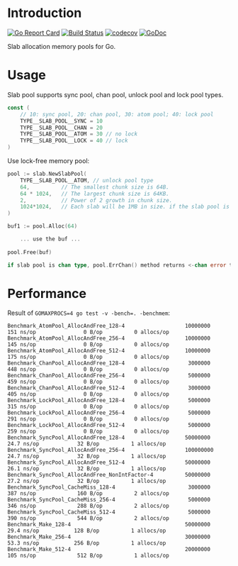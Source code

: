 Introduction
============

[![Go Report Card](https://goreportcard.com/badge/github.com/funny/slab)](https://goreportcard.com/report/github.com/funny/slab)
[![Build Status](https://travis-ci.org/funny/slab.svg?branch=master)](https://travis-ci.org/funny/slab)
[![codecov](https://codecov.io/gh/funny/slab/branch/master/graph/badge.svg)](https://codecov.io/gh/funny/slab)
[![GoDoc](https://img.shields.io/badge/api-reference-blue.svg)](https://godoc.org/github.com/funny/slab)

Slab allocation memory pools for Go.

Usage
=====
Slab pool supports sync pool, chan pool, unlock pool and lock pool types.

```go
const (
	// 10: sync pool, 20: chan pool, 30: atom pool; 40: lock pool
	TYPE__SLAB_POOL__SYNC = 10
	TYPE__SLAB_POOL__CHAN = 20
	TYPE__SLAB_POOL__ATOM = 30 // no lock
	TYPE__SLAB_POOL__LOCK = 40 // lock
)
```

Use lock-free memory pool:

```go
pool := slab.NewSlabPool(
    TYPE__SLAB_POOL__ATOM, // unlock pool type
	64,          // The smallest chunk size is 64B.
	64 * 1024,   // The largest chunk size is 64KB.
	2,           // Power of 2 growth in chunk size.
    1024*1024,   // Each slab will be 1MB in size. if the slab pool is sync pool, the param is invalid.
)

buf1 := pool.Alloc(64)

    ... use the buf ...
	
pool.Free(buf)

if slab pool is chan type, pool.ErrChan() method returns <-chan error to catch chan err ovrflow.
```


Performance
===========

Result of `GOMAXPROCS=4 go test -v -bench=. -benchmem`:

```
Benchmark_AtomPool_AllocAndFree_128-4                   10000000               151 ns/op               0 B/op          0 allocs/op
Benchmark_AtomPool_AllocAndFree_256-4                   10000000               145 ns/op               0 B/op          0 allocs/op
Benchmark_AtomPool_AllocAndFree_512-4                   10000000               175 ns/op               0 B/op          0 allocs/op
Benchmark_ChanPool_AllocAndFree_128-4                    3000000               448 ns/op               0 B/op          0 allocs/op
Benchmark_ChanPool_AllocAndFree_256-4                    5000000               459 ns/op               0 B/op          0 allocs/op
Benchmark_ChanPool_AllocAndFree_512-4                    3000000               405 ns/op               0 B/op          0 allocs/op
Benchmark_LockPool_AllocAndFree_128-4                    5000000               315 ns/op               0 B/op          0 allocs/op
Benchmark_LockPool_AllocAndFree_256-4                    5000000               291 ns/op               0 B/op          0 allocs/op
Benchmark_LockPool_AllocAndFree_512-4                    5000000               259 ns/op               0 B/op          0 allocs/op
Benchmark_SyncPool_AllocAndFree_128-4                   50000000                24.7 ns/op            32 B/op          1 allocs/op
Benchmark_SyncPool_AllocAndFree_256-4                   100000000               24.7 ns/op            32 B/op          1 allocs/op
Benchmark_SyncPool_AllocAndFree_512-4                   50000000                26.1 ns/op            32 B/op          1 allocs/op
Benchmark_SyncPool_AllocAndFree_NonIntFactor-4          50000000                27.2 ns/op            32 B/op          1 allocs/op
Benchmark_SyncPool_CacheMiss_128-4                       3000000               387 ns/op             160 B/op          2 allocs/op
Benchmark_SyncPool_CacheMiss_256-4                       5000000               346 ns/op             288 B/op          2 allocs/op
Benchmark_SyncPool_CacheMiss_512-4                       5000000               390 ns/op             544 B/op          2 allocs/op
Benchmark_Make_128-4                                    50000000                29.4 ns/op           128 B/op          1 allocs/op
Benchmark_Make_256-4                                    30000000                53.3 ns/op           256 B/op          1 allocs/op
Benchmark_Make_512-4                                    20000000               105 ns/op             512 B/op          1 allocs/op
```
